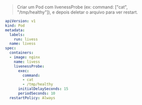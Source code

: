 > Criar um Pod com livenessProbe (ex: command: ["cat", "/tmp/healthy"]), e depois deletar o arquivo para ver restart.
```yaml
apiVersion: v1
kind: Pod
metadata:
  labels:
    run: livess
  name: livess
spec:
  containers:
  - image: nginx
    name: livess
    livenessProbe:
      exec:
        command:
        - cat
        - /tmp/healthy
      initialDelaySeconds: 15
      periodSeconds: 10
  restartPolicy: Always
```
